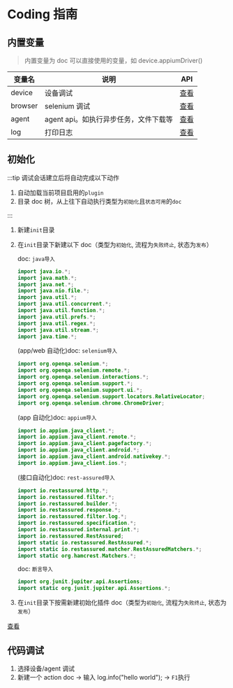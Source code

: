 # Coding 指南

## 内置变量

> 内置变量为 doc 可以直接使用的变量，如 device.appiumDriver()

| 变量名  | 说明                                  | API                                                                                                             |
| ------- | ------------------------------------- | --------------------------------------------------------------------------------------------------------------- |
| device  | 设备调试                              | [查看](https://github.com/yqhp/yqhp/blob/main/agent/agent-web/src/main/java/com/yqhp/agent/jshell/Device.java)  |
| browser | selenium 调试                         | [查看](https://github.com/yqhp/yqhp/blob/main/agent/agent-web/src/main/java/com/yqhp/agent/jshell/Browser.java) |
| agent   | agent api。如执行异步任务，文件下载等 | [查看](https://github.com/yqhp/yqhp/blob/main/agent/agent-web/src/main/java/com/yqhp/agent/jshell/Agent.java)   |
| log     | 打印日志                              | [查看](https://github.com/yqhp/yqhp/blob/main/agent/agent-web/src/main/java/com/yqhp/agent/jshell/Logger.java)  |

## 初始化

:::tip
调试会话建立后将自动完成以下动作

1. 自动加载当前项目启用的`plugin`
2. 目录 doc 树，从上往下自动执行类型为`初始化`且`状态可用`的`doc`

:::

1. 新建`init`目录
2. 在`init`目录下新建以下 doc（类型为`初始化`, 流程为`失败终止`, 状态为`发布`）

   doc: `java导入`

   ```java
   import java.io.*;
   import java.math.*;
   import java.net.*;
   import java.nio.file.*;
   import java.util.*;
   import java.util.concurrent.*;
   import java.util.function.*;
   import java.util.prefs.*;
   import java.util.regex.*;
   import java.util.stream.*;
   import java.time.*;
   ```

   (app/web 自动化)doc: `selenium导入`

   ```java
   import org.openqa.selenium.*;
   import org.openqa.selenium.remote.*;
   import org.openqa.selenium.interactions.*;
   import org.openqa.selenium.support.*;
   import org.openqa.selenium.support.ui.*;
   import org.openqa.selenium.support.locators.RelativeLocator;
   import org.openqa.selenium.chrome.ChromeDriver;
   ```

   (app 自动化)doc: `appium导入`

   ```java
   import io.appium.java_client.*;
   import io.appium.java_client.remote.*;
   import io.appium.java_client.pagefactory.*;
   import io.appium.java_client.android.*;
   import io.appium.java_client.android.nativekey.*;
   import io.appium.java_client.ios.*;
   ```

   (接口自动化)doc: `rest-assured导入`

   ```java
   import io.restassured.http.*;
   import io.restassured.filter.*;
   import io.restassured.builder.*;
   import io.restassured.response.*;
   import io.restassured.filter.log.*;
   import io.restassured.specification.*;
   import io.restassured.internal.print.*;
   import io.restassured.RestAssured;
   import static io.restassured.RestAssured.*;
   import static io.restassured.matcher.RestAssuredMatchers.*;
   import static org.hamcrest.Matchers.*;
   ```

   doc: `断言导入`

   ```java
   import org.junit.jupiter.api.Assertions;
   import static org.junit.jupiter.api.Assertions.*;
   ```

3. 在`init`目录下按需新建初始化插件 doc（类型为`初始化`, 流程为`失败终止`, 状态为`发布`）

[查看](/guide/plugins#插件列表)

## 代码调试

1. 选择设备/agent 调试
2. 新建一个 action doc -> 输入 log.info("hello world"); -> `F1`执行
